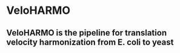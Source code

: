 # VeloHARMO
## VeloHARMO is the pipeline for translation velocity harmonization from E. coli to yeast
